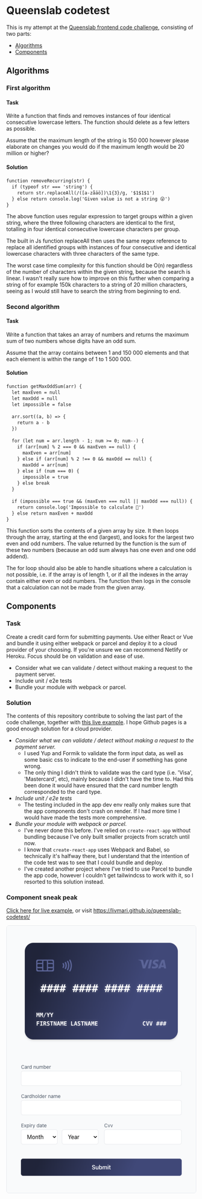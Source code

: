 # Queenslab codetest
This is my attempt at the [Queenslab frontend code challenge](https://github.com/QueensLabOpen/EvaluationAssignment/tree/master/Frontend), consisting of two parts:

- [Algorithms](#algorithms)
- [Components](#components)
    
## Algorithms

### First algorithm

#### Task
Write a function that finds and removes instances of four identical consecutive lowercase letters. The function should delete as a few letters as possible.

Assume that the maximum length of the string is 150 000 however please elaborate on changes you would do if the maximum length would be 20 million or higher?

#### Solution
```
function removeRecurring(str) {
  if (typeof str === 'string') {
    return str.replaceAll(/([a-zåäö])\1{3}/g, '$1$1$1')
  } else return console.log('Given value is not a string 😜')
}
```

The above function uses regular expression to target groups within a given string, where the three following characters are identical to the first, totalling in four identical consecutive lowercase characters per group.

The built in Js function replaceAll then uses the same regex reference to replace all identified groups with instances of four consecutive and identical lowercase characters with three characters of the same type.

The worst case time complexity for this function should be O(n) regardless of the number of characters within the given string, because the search is linear. I wasn't really sure how to improve on this further when comparing a string of for example 150k characters to a string of 20 million characters, seeing as I would still have to search the string from beginning to end.

### Second algorithm

#### Task
Write a function that takes an array of numbers and returns the maximum sum of two numbers whose digits have an odd sum.

Assume that the array contains between 1 and 150 000 elements and that each element is within the range of 1 to 1 500 000.

#### Solution
```
function getMaxOddSum(arr) {
  let maxEven = null
  let maxOdd = null
  let impossible = false

  arr.sort((a, b) => {
    return a - b
  })

  for (let num = arr.length - 1; num >= 0; num--) {
    if (arr[num] % 2 === 0 && maxEven == null) {
      maxEven = arr[num]
    } else if (arr[num] % 2 !== 0 && maxOdd == null) {
      maxOdd = arr[num]
    } else if (num === 0) {
      impossible = true
    } else break
  }

  if (impossible === true && (maxEven === null || maxOdd === null)) {
    return console.log('Impossible to calculate 🥺')
  } else return maxEven + maxOdd
}
```

This function sorts the contents of a given array by size. It then loops through the array, starting at the end (largest), and looks for the largest two even and odd numbers. The value returned by the function is the sum of these two numbers (because an odd sum always has one even and one odd addend).

The for loop should also be able to handle situations where a calculation is not possible, i.e. if the array is of length 1, or if all the indexes in the array contain either even or odd numbers. The function then logs in the console that a calculation can not be made from the given array.

## Components

### Task
Create a credit card form for submitting payments. Use either React or Vue and bundle it using either webpack or parcel and deploy it to a cloud provider of your choosing. If you're unsure we can recommend Netlify or Heroku. Focus should be on validation and ease of use.

* Consider what we can validate / detect without making a request to the payment server.
* Include unit / e2e tests
* Bundle your module with webpack or parcel.

### Solution
The contents of this repository contribute to solving the last part of the code challenge, together with [this live example](https://livmari.github.io/queenslab-codetest/). I hope Github pages is a good enough solution for a cloud provider.

* *Consider what we can validate / detect without making a request to the payment server.*
    + I used Yup and Formik to validate the form input data, as well as some basic css to indicate to the end-user if something has gone wrong.
    + The only thing I didn't think to validate was the card type (i.e. 'Visa', 'Mastercard', etc), mainly because I didn't have the time to. Had this been done it would have ensured that the card number length corresponded to the card type.
* *Include unit / e2e tests*
    + The testing included in the app dev env really only makes sure that the app components don't crash on render. If I had more time I would have made the tests more comprehensive.
* *Bundle your module with webpack or parcel.*
    + I've never done this before. I've relied on `create-react-app` without bundling because I've only built smaller projects from scratch until now.
    + I know that `create-react-app` uses Webpack and Babel, so technically it's halfway there, but I understand that the intention of the code test was to see that I could bundle and deploy.
    + I've created another project where I've tried to use Parcel to bundle the app code, however I couldn't get tailwindcss to work with it, so I resorted to this solution instead.

### Component sneak peak
[Click here for live example](https://livmari.github.io/queenslab-codetest/), or visit https://livmari.github.io/queenslab-codetest/

![](images/form-trailer.png)